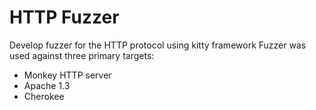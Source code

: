 # HTTP Fuzzer

Develop fuzzer for the HTTP protocol using kitty framework
Fuzzer was used against three primary targets: 
  - Monkey HTTP server 
  - Apache 1.3 
  - Cherokee 
 
  
